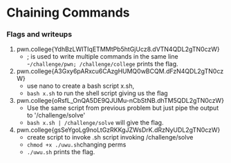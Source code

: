 # Chaining Commands

### Flags and writeups

1) pwn.college{YdhBzLWITIqETMMtPb5htGjUcz8.dVTN4QDL2gTN0czW}
    - ; is used to write multiple commands in the same line
    -`/challenge/pwn; /challenge/college` prints the flag. 
2) pwn.college{A3Gxy6pARxcu6CAzgHUMQ0wBCQM.dFzN4QDL2gTN0czW}
    - use nano to create a bash script x.sh, 
    - `bash x.sh` to run the shell script giving us the flag
3) pwn.college{oRsfL_OnQA5DE9QJUMu-nCbStNB.dhTM5QDL2gTN0czW}
    - Use the same script from previous problem but just pipe the output to '/challenge/solve'
    - `bash x.sh | /challenge/solve` will give the flag. 
4) pwn.college{gsSeYgoLg9noLtGzRKKgJZWsDrK.dRzNyUDL2gTN0czW}
    - create script to invoke .sh script invoking /challenge/solve
    - `chmod +x ./uwu.sh`changing perms
    - `./uwu.sh` prints the flag. 

